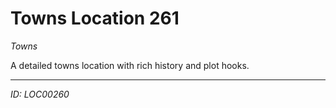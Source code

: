 # Towns Location 261

*Towns*

A detailed towns location with rich history and plot hooks.

---
*ID: LOC00260*